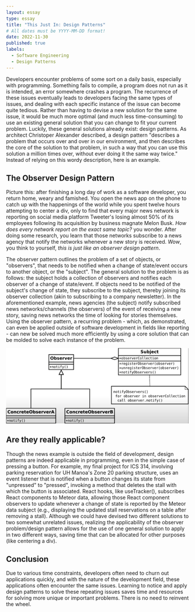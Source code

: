 ```yaml
---
layout: essay
type: essay
title: "This Just In: Design Patterns"
# All dates must be YYYY-MM-DD format!
date: 2022-11-30
published: true
labels:
  - Software Engineering
  - Design Patterns
---
```


Developers encounter problems of some sort on a daily basis, especially with programming. Something fails to compile, a program does not run as it is intended, an error somewhere crashes a program. The recurrence of these issues eventually leads to developers facing the same types of issues, and dealing with each specific instance of the issue can become quite tedious. Rather than having to devise a new solution for the same issue, it would be much more optimal (and much less time-consuming) to use an existing general solution that you can change to fit your current problem. Luckily, these general solutions already exist: design patterns. As architect Christoper Alexander described, a design pattern "describes a problem that occurs over and over in our environment, and then describes the core of the solution to that problem, in such a way that you can use this solution a million times over, without ever doing it the same way twice." Instead of relying on this wordy description, here is an example.

## The Observer Design Pattern

Picture this: after finishing a long day of work as a software developer, you return home, weary and famished. You open the news app on the phone to catch up with the happenings of the world while you spent twelve hours attempting to center a div, only to find that every major news network is reporting on social media platform Tweeter's losing almost 50% of its employees following its acquisition by business magnate Melon Busk. <em>How does every network report on the exact same topic?</em> you wonder. After doing some research, you learn that those networks subscribe to a news agency that notify the networks whenever a new story is received. <em>Wow</em>, you think to yourself, <em>this is just like an observer design pattern</em>. 

The observer pattern outlines the problem of a set of objects, or "observers", that needs to be notified when a change of state/event occurs to another object, or the "subject". The general solution to the problem is as follows: the subject holds a collection of observers and notifies each observer of a change of state/event. If objects need to be notified of the subject's change of state, they subscribe to the subject, thereby joining its observer collection (akin to subscribing to a company newsletter). In the aforementioned example, news agencies (the subject) notify subscribed news networks/channels (the observers) of the event of receiving a new story, saving news networks the time of looking for stories themselves. Using the observer pattern, a recurring problem - which, as demonstrated, can even be applied outside of software development in fields like reporting - can new be solved much more efficiently by using a core solution that can be molded to solve each instance of the problem.

<img width=500 src="../img/observer-pattern.png">

## Are they really applicable?

Though the news example is outside the field of development, design patterns are indeed applicable in programming, even in the simple case of pressing a button. For example, my final project for ICS 314, involving parking reservation for UH Manoa's Zone 20 parking structure, uses an event listener that is notified when a button changes its state from "unpressed" to "pressed", invoking a method that deletes the stall with which the button is associated. React hooks, like useTracker(), subscribes React components to Meteor data, allowing those React component observers to update whenever a change of state is reported by the Meteor data subject (e.g., displaying the updated stall reservations on a table after removing a stall). Although we could have devised two different solutions to two somewhat unrelated issues, realizing the applicability of the observer problem/design pattern allows for the use of one general solution to apply in two different ways, saving time that can be allocated for other purposes (like centering a div).

## Conclusion

Due to various time constraints, developers often need to churn out applications quickly, and with the nature of the development field, these applications often encounter the same issues. Learning to notice and apply design patterns to solve these repeating issues saves time and resources for solving more unique or important problems. There is no need to reinvent the wheel.
